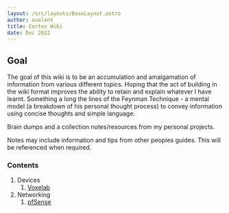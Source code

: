 ```yaml
---
layout: /src/layouts/BaseLayout.astro
author: avolent
title: Cortex Wiki
date: Dec 2022
---
```


<main>
<article>
<div class="abstract">

# Goal
The goal of this wiki is to be an accumulation and amalgamation of information from various different topics. Hoping that the act of building in the wiki format improves the ability to retain and explain whatever I have learnt. Something a long the lines of the Feynman Technique - a mental model (a breakdown of his personal thought process) to convey information using concise thoughts and simple language.

Brain dumps and a collection notes/resources from my personal projects.

Notes may include information and tips from other peoples guides. This will be referenced when required.

</div>

<nav role="navigation" class="toc">

# Contents
1. Devices
    1. [Voxelab](/cortex/devices/voxelab)
1. Networking
    1. [pfSense](/cortex/networking/pfsense)

</nav>
</article>
</main>
